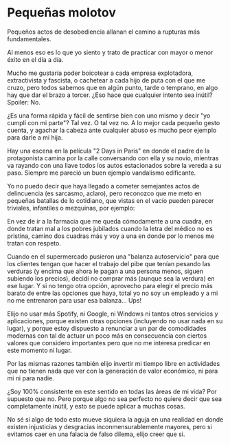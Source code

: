 # Pequeñas molotov

Pequeños actos de desobediencia allanan el camino a rupturas más fundamentales.

Al menos eso es lo que yo siento y trato de practicar con mayor o menor éxito en el día a día.

Mucho me gustaría poder boicotear a cada empresa explotadora, extractivista y fascista, o cachetear a cada hijo de puta con el que me cruzo, pero todos sabemos que en algún punto, tarde o temprano, en algo hay que dar el brazo a torcer. ¿Eso hace que cualquier intento sea inútil? Spoiler: No.

¿Es una forma rápida y fácil de sentirse bien con uno mismo y decir "yo cumplí con mi parte"? Tal vez. O tal vez no. A lo mejor cada pequeño gesto cuenta, y agachar la cabeza ante cualquier abuso es mucho peor ejemplo para darle a mi hija.

Hay una escena en la película "2 Days in Paris" en donde el padre de la protagonista camina por la calle conversando con ella y su novio, mientras va rayando con una llave todos los autos estacionados sobre la vereda a su paso. Siempre me pareció un buen ejemplo vandalismo edificante.

Yo no puedo decir que haya llegado a cometer semejantes actos de delincuencia (es sarcasmo, aclaro), pero reconozco que me meto en pequeñas batallas de lo cotidiano, que vistas en el vacío pueden parecer triviales, infantiles o mezquinas, por ejemplo: 

En vez de ir a la farmacia que me queda cómodamente a una cuadra, en donde tratan mal a los pobres jubilados cuando la letra del médico no es pristina, camino dos cuadras más y voy a una en donde por lo menos me tratan con respeto.

Cuando en el supermercado pusieron una "balanza autoservicio" para que los clientes tengan que hacer el trabajo del pibe que tenían pesando las verduras (y encima que ahora le pagan a una persona menos, siguen subiendo los precios), decidí no comprar más (aunque sea la verdura) en ese lugar. Y si no tengo otra opción, aprovecho para elegir el precio más barato de entre las opciones que haya, total yo no soy un empleado y a mi no me entrenaron para usar esa balanza... Ups!

Elijo no usar más Spotify, ni Google, ni Windows ni tantos otros servicios y aplicaciones, porque existen otras opciones (incluyendo no usar nada en su lugar), y porque estoy dispuesto a renunciar a un par de comodidades modernas con tal de actuar un poco más en consecuencia con ciertos valores que considero importantes pero que no me interesa predicar en este momento ni lugar.

Por las mismas razones también elijo invertir mi tiempo libre en actividades que no tienen nada que ver con la generación de valor económico, ni para mi ni para nadie.

¿Soy 100% consistente en este sentido en todas las áreas de mi vida? Por supuesto que no. Pero porque algo no sea perfecto no quiere decir que sea completamente inútil, y esto se puede aplicar a muchas cosas.

No sé si algo de todo esto mueve siquiera la aguja en una realidad en donde existen injusticias y desgracias inconmensurablemente mayores, pero si evitamos caer en una falacia de falso dilema, elijo creer que si.
